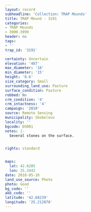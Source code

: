 ```yaml
---
layout: record
subheadline: 'Collection: TRAP Mounds'
title: TRAP Mound - 3191
categories:
- TRAP Mounds
- 3000-3999
header: no
tags:
- ''
trap_id: '3191'

certainty: Uncertain
elevation: '487'
max_diameter: '18'
min_diameter: '15'
height: '0.6'
size_category: Small
surrounding_land_use: Pasture
surface_condition: Pasture
robbed: No
crm_condition: '4'
crm_intactness: '4'
campaign: '2010'
source: Remote Sensing
municipality: Skobelevo
locality: ''
bgcode: DS001
notes: |-
  Several stones on the surface.


rights: standard


maps:
  lat: 42.6285
  lon: 25.2442
date: 2018-05-16
land_use_source: Photo
photo: Good
bg_code: ''
akb_code: ''
latitude: '42.68239'
longitude: '25.212078'
---
```

